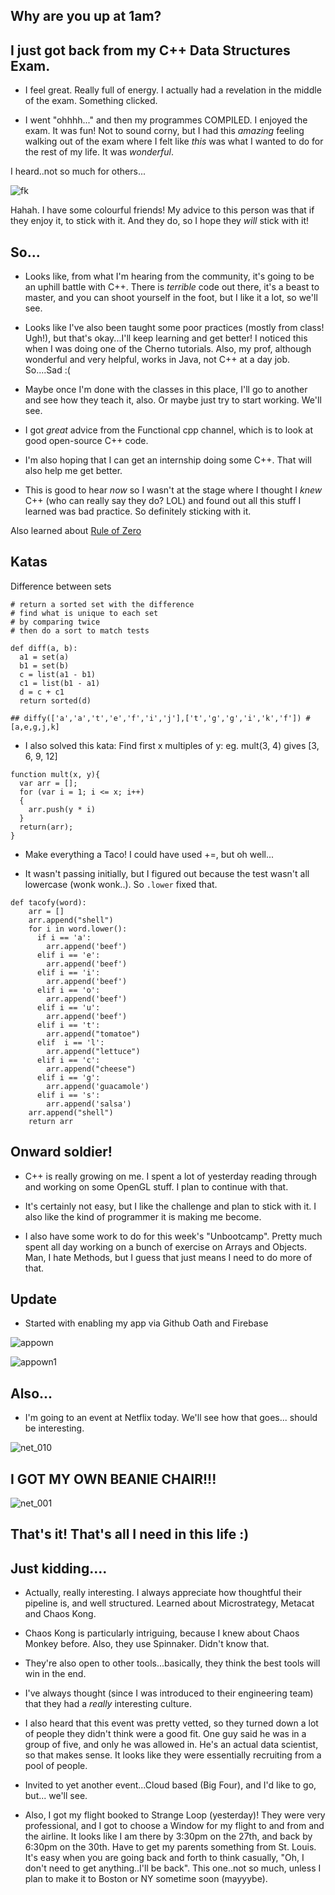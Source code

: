 ## Why are you up at 1am?

## I just got back from my C++ Data Structures Exam.

- I feel great. Really full of energy.
  I actually had a revelation in the middle of the exam.
  Something clicked. 

- I went "ohhhh..." and then my programmes COMPILED. 
  I enjoyed the exam. It was fun! 
  Not to sound corny, but I had this *amazing* feeling
  walking out of the exam
  where I felt like *this* was what I wanted to do for 
  the rest of my life. It was *wonderful*.
  
I heard..not so much for others...

![fk](/images/fk.png)

Hahah. I have some colourful friends! 
My advice to this person was that if they enjoy it, to stick with it.
And they do, so I hope they *will* stick with it! 


## So...

- Looks like, from what I'm hearing from the community,
  it's going to be an uphill battle with C++.
  There is *terrible* code out there, it's a beast to master,
  and you can shoot yourself in the foot, but I like it a lot,
  so we'll see.
  
- Looks like I've also been taught some poor practices
  (mostly from class! Ugh!), 
  but that's okay...I'll keep learning and get better!
  I noticed this when I was doing one of the Cherno 
  tutorials. Also, my prof, although wonderful 
  and very helpful, works in Java, not C++ at a 
  day job. So....Sad :(
  
- Maybe once I'm done with the classes in this place,
  I'll go to another and see how they teach it, also.
  Or maybe just try to start working. We'll see.
  
- I got *great* advice from the Functional cpp channel,
  which is to look at good open-source C++ code.
  
- I'm also hoping that I can get an internship doing some C++.
  That will also help me get better.
  
- This is good to hear *now* so I wasn't at the stage where 
  I thought I *knew* C++ (who can really say they do? LOL)
  and found out all this stuff I learned was bad practice. 
  So definitely sticking with it. 
  
Also learned about [Rule of Zero](https://rmf.io/cxx11/rule-of-zero)


## Katas

Difference between sets 

```
# return a sorted set with the difference
# find what is unique to each set
# by comparing twice
# then do a sort to match tests 

def diff(a, b):
  a1 = set(a)
  b1 = set(b)
  c = list(a1 - b1)
  c1 = list(b1 - a1)
  d = c + c1
  return sorted(d)
  
## diffy(['a','a','t','e','f','i','j'],['t','g','g','i','k','f']) # [a,e,g,j,k]
```
- I also solved this kata:
  Find first x multiples of y:
  eg. mult(3, 4) gives [3, 6, 9, 12]
  
```
function mult(x, y){
  var arr = [];
  for (var i = 1; i <= x; i++)
  {
    arr.push(y * i)
  }
  return(arr);
}
```
- Make everything a Taco! 
  I could have used +=, but oh well...
 
- It wasn't passing initially, 
  but I figured out because the test
  wasn't all lowercase (wonk wonk..).
  So ```.lower``` fixed that.

```
def tacofy(word):
    arr = []
    arr.append("shell")
    for i in word.lower():
      if i == 'a':
        arr.append('beef')
      elif i == 'e':
        arr.append('beef')
      elif i == 'i':
        arr.append('beef')
      elif i == 'o':
        arr.append('beef')
      elif i == 'u':
        arr.append('beef')
      elif i == 't':
        arr.append("tomatoe")
      elif  i == 'l':
        arr.append("lettuce")
      elif i == 'c':
        arr.append("cheese")
      elif i == 'g':
        arr.append('guacamole')
      elif i == 's':
        arr.append('salsa')
    arr.append("shell")
    return arr
```
## Onward soldier! 

- C++ is really growing on me.
  I spent a lot of yesterday reading through and working on some OpenGL stuff.
  I plan to continue with that.

- It's certainly not easy, but I like the challenge and plan to stick with it.
  I also like the kind of programmer it is making me become. 
  
- I also have some work to do for this week's "Unbootcamp".
  Pretty much spent all day working on a bunch of exercise 
  on Arrays and Objects.
  Man, I hate Methods, but I guess that just means I need to do 
  more of that.

## Update

- Started with enabling my app via Github Oath and Firebase

![appown](/images/appown.png)

![appown1](/images/appown1.png)

## Also...

- I'm going to an event at Netflix today. We'll see how that goes...
  should be interesting.

![net_010](/images/net_010.png)

## I GOT MY OWN BEANIE CHAIR!!!

![net_001](/images/net_001.png)

## That's it! That's all I need in this life :) 

## Just kidding....

- Actually, really interesting. 
  I always appreciate how thoughtful their pipeline is, and 
  well structured. Learned about Microstrategy, Metacat
  and Chaos Kong. 

- Chaos Kong is particularly intriguing, because I knew about
  Chaos Monkey before. Also, they use Spinnaker. Didn't know that.
  
- They're also open to other tools...basically, they think the 
  best tools will win in the end. 
  
- I've always thought (since I was introduced to their engineering team)
  that they had a *really* interesting culture. 
  
- I also heard that this event was pretty vetted, so they turned down a 
  lot of people they didn't think were a good fit. 
  One guy said he was in a group of five, and only he was allowed in.
  He's an actual data scientist, so that makes sense. It looks like 
  they were essentially recruiting from a pool of people. 
  
- Invited to yet another event...Cloud based (Big Four), and I'd like to go,
  but...
  we'll see.
  
- Also, I got my flight booked to Strange Loop (yesterday)! 
  They were very professional, and I got to choose a Window for my flight
  to and from and the airline.
  It looks like I am there by 3:30pm on the 27th, and back
  by 6:30pm on the 30th. Have to get my parents something from St. Louis.
  It's easy when you are going back and forth to think casually,
  "Oh, I don't need to get anything..I'll be back". This one..not so much,
  unless I plan to make it to Boston or NY sometime soon (mayyybe).
  
 

